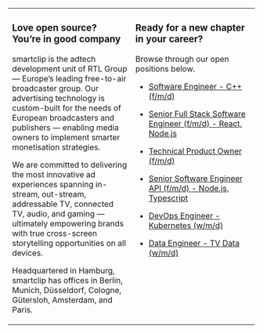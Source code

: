 <table><tr><td valign="top" width="50%">

### Love open source? You’re in good company

smartclip is the adtech development unit of RTL Group — Europe’s leading free-to-air broadcaster group. Our advertising technology is custom-built for the needs of European broadcasters and publishers — enabling media owners to implement smarter monetisation strategies.

We are committed to delivering the most innovative ad experiences spanning in-stream, out-stream, addressable TV, connected TV, audio, and gaming — ultimately empowering brands with true cross-screen storytelling opportunities on all devices.

Headquartered in Hamburg, smartclip has offices in Berlin, Munich, Düsseldorf, Cologne, Gütersloh, Amsterdam, and Paris.

</td><td valign="top" width="50%">

### Ready for a new chapter in your career?

Browse through our open positions below.

<!-- jobs start -->

* [Software Engineer - C++ (f/m/d)](https://careers.smartclip.tv/jobs/4985703-software-engineer-c-f-m-d)

* [Senior Full Stack Software Engineer (f/m/d) - React, Node.js](https://careers.smartclip.tv/jobs/4732657-senior-full-stack-software-engineer-f-m-d-react-node-js)

* [Technical Product Owner (f/m/d)](https://careers.smartclip.tv/jobs/4494404-technical-product-owner-f-m-d)

* [Senior Software Engineer API (f/m/d) - Node.js, Typescript](https://careers.smartclip.tv/jobs/4480061-senior-software-engineer-api-f-m-d-node-js-typescript)

* [DevOps Engineer - Kubernetes (w/m/d)](https://careers.smartclip.tv/jobs/3484706-devops-engineer-kubernetes-w-m-d)

* [Data Engineer - TV Data (w/m/d)](https://careers.smartclip.tv/jobs/2948619-data-engineer-tv-data-w-m-d)

<!-- jobs end -->

</td></tr></table>

